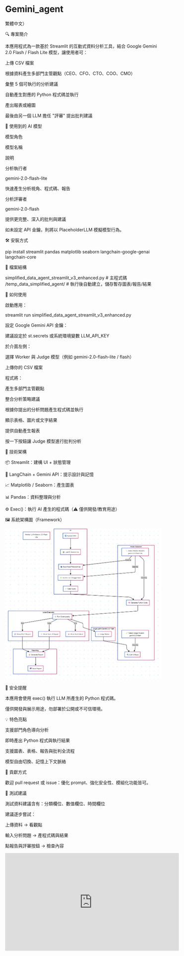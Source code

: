 # Gemini_agent
繁體中文）

🔍 專案簡介

本應用程式為一款基於 Streamlit 的互動式資料分析工具，結合 Google Gemini 2.0 Flash / Flash Lite 模型，讓使用者可：

上傳 CSV 檔案

根據資料產生多部門主管觀點（CEO、CFO、CTO、COO、CMO）

彙整 5 個可執行的分析建議

自動產生對應的 Python 程式碼並執行

產出報表或繪圖

最後由另一個 LLM 擔任 "評審" 提出批判建議

🧠 使用到的 AI 模型

模型角色

模型名稱

說明

分析執行者

gemini-2.0-flash-lite

快速產生分析視角、程式碼、報告

分析評審者

gemini-2.0-flash

提供更完整、深入的批判與建議

如未設定 API 金鑰，則將以 PlaceholderLLM 模擬模型行為。

🛠️ 安裝方式

pip install streamlit pandas matplotlib seaborn langchain-google-genai langchain-core

📂 檔案結構

simplified_data_agent_streamlit_v3_enhanced.py  # 主程式碼
/temp_data_simplified_agent/                    # 執行後自動建立，儲存暫存圖表/報告/結果

🚀 如何使用

啟動應用：

streamlit run simplified_data_agent_streamlit_v3_enhanced.py

設定 Google Gemini API 金鑰：

建議設定於 st.secrets 或系統環境變數 LLM_API_KEY

於介面左側：

選擇 Worker 與 Judge 模型（例如 gemini-2.0-flash-lite / flash）

上傳你的 CSV 檔案

程式將：

產生多部門主管觀點

整合分析策略建議

根據你提出的分析問題產生程式碼並執行

顯示表格、圖片或文字結果

提供自動產生報表

按一下按鈕讓 Judge 模型進行批判分析

🧱 技術架構

📦 Streamlit：建構 UI + 狀態管理

🧠 LangChain + Gemini API：提示設計與記憶

📈 Matplotlib / Seaborn：產生圖表

📊 Pandas：資料整理與分析

⚙️ Exec()：執行 AI 產生的程式碼（⚠️ 僅供開發/教育用途）

🖼️ 系統架構圖（Framework）

![AI 分析架構圖](https://github.com/DrChunChihChen/Gemini_agent/raw/main/FRAMWORK.jpg)


🔐 安全提醒

本應用會使用 exec() 執行 LLM 所產生的 Python 程式碼。

僅供開發與展示用途，勿部署於公開或不可信環境。

💡 特色亮點

支援部門角色導向分析

即時產出 Python 程式與執行結果

支援圖表、表格、報告與批判全流程

模型自由切換、記憶上下文脈絡

🤝 貢獻方式

歡迎 pull request 或 issue：優化 prompt、強化安全性、模組化功能皆可。

🧪 測試建議

測試資料建議含有：分類欄位、數值欄位、時間欄位

建議逐步嘗試：

上傳資料 → 看觀點

輸入分析問題 → 產程式碼與結果

點報告與評審按鈕 → 檢查內容

<iframe width="560" height="315" src="https://www.youtube.com/embed/o7GoR2CViss?si=X6D4JGZkd7lYYU-u" title="YouTube video player" frameborder="0" allow="accelerometer; autoplay; clipboard-write; encrypted-media; gyroscope; picture-in-picture; web-share" referrerpolicy="strict-origin-when-cross-origin" allowfullscreen></iframe>
